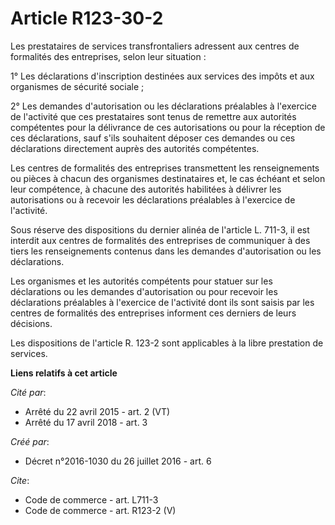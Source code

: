 # Article R123-30-2

Les prestataires de services transfrontaliers adressent aux centres de formalités des entreprises, selon leur situation : 

1° Les déclarations d'inscription destinées aux services des impôts et aux organismes de sécurité sociale ; 

2° Les demandes d'autorisation ou les déclarations préalables à l'exercice de l'activité que ces prestataires sont tenus de
remettre aux autorités compétentes pour la délivrance de ces autorisations ou pour la réception de ces déclarations, sauf
s'ils souhaitent déposer ces demandes ou ces déclarations directement auprès des autorités compétentes. 

Les centres de formalités des entreprises transmettent les renseignements ou pièces à chacun des organismes destinataires et,
le cas échéant et selon leur compétence, à chacune des autorités habilitées à délivrer les autorisations ou à recevoir les
déclarations préalables à l'exercice de l'activité. 

Sous réserve des dispositions du dernier alinéa de l'article L. 711-3, il est interdit aux centres de formalités des
entreprises de communiquer à des tiers les renseignements contenus dans les demandes d'autorisation ou les déclarations. 

Les organismes et les autorités compétents pour statuer sur les déclarations ou les demandes d'autorisation ou pour recevoir
les déclarations préalables à l'exercice de l'activité dont ils sont saisis par les centres de formalités des entreprises
informent ces derniers de leurs décisions. 

Les dispositions de l'article R. 123-2 sont applicables à la libre prestation de services.

**Liens relatifs à cet article**

_Cité par_:

  - Arrêté du 22 avril 2015 - art. 2 (VT)
  - Arrêté du 17 avril 2018 - art. 3

_Créé par_:

  - Décret n°2016-1030 du 26 juillet 2016 - art. 6

_Cite_:

  - Code de commerce - art. L711-3
  - Code de commerce - art. R123-2 (V)
